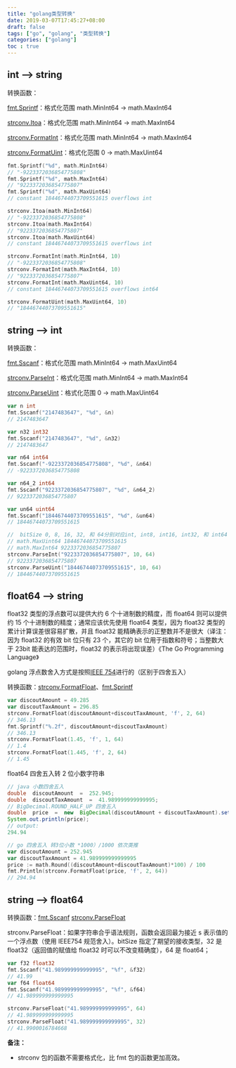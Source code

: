 ```yaml
---
title: "golang类型转换"
date: 2019-03-07T17:45:27+08:00
draft: false
tags: ["go", "golang", "类型转换"]
categories: ["golang"]
toc : true
---
```


## int --> string

转换函数：

[fmt.Sprintf](https://golang.google.cn/pkg/fmt/#Sprintf "fmt.Sprintf")：格式化范围 math.MinInt64 -> math.MaxInt64

[strconv.Itoa](https://golang.google.cn/pkg/strconv/#Itoa "strconv.Itoa")：格式化范围 math.MinInt64 -> math.MaxInt64

[strconv.FormatInt](https://golang.google.cn/pkg/strconv/#FormatInt "strconv.FormatInt")：格式化范围 math.MinInt64 -> math.MaxInt64

[strconv.FormatUint](https://golang.google.cn/pkg/strconv/#FormatUint "strconv.FormatUint")：格式化范围 0 -> math.MaxUint64

```go
fmt.Sprintf("%d", math.MinInt64)
// "-9223372036854775808"
fmt.Sprintf("%d", math.MaxInt64)
// "9223372036854775807"
fmt.Sprintf("%d", math.MaxUint64)
// constant 18446744073709551615 overflows int

strconv.Itoa(math.MinInt64)
// "-9223372036854775808"
strconv.Itoa(math.MaxInt64)
// "9223372036854775807"
strconv.Itoa(math.MaxUint64)
// constant 18446744073709551615 overflows int

strconv.FormatInt(math.MinInt64, 10)
// "-9223372036854775808"
strconv.FormatInt(math.MaxInt64, 10)
// "9223372036854775807"
strconv.FormatInt(math.MaxUint64, 10)
// constant 18446744073709551615 overflows int64

strconv.FormatUint(math.MaxUint64, 10)
// "18446744073709551615"
```

## string --> int

转换函数：

[fmt.Sscanf](https://golang.google.cn/pkg/fmt/#Sscanf "fmt.Sscanf")：格式化范围 math.MinInt64 -> math.MaxUint64

[strconv.ParseInt](https://golang.google.cn/pkg/strconv/#ParseInt "strconv.ParseInt")：格式化范围 math.MinInt64 -> math.MaxInt64

[strconv.ParseUint](https://golang.google.cn/pkg/strconv/#ParseUint "strconv.ParseUint")：格式化范围 0 -> math.MaxUint64

```go
var n int
fmt.Sscanf("2147483647", "%d", &n)
// 2147483647

var n32 int32
fmt.Sscanf("2147483647", "%d", &n32)
// 2147483647

var n64 int64
fmt.Sscanf("-9223372036854775808", "%d", &n64)
// -9223372036854775808

var n64_2 int64
fmt.Sscanf("9223372036854775807", "%d", &n64_2)
// 9223372036854775807

var un64 uint64
fmt.Sscanf("18446744073709551615", "%d", &un64)
// 18446744073709551615

//  bitSize 0, 8, 16, 32, 和 64分别对应int, int8, int16, int32, 和 int64
// math.MaxUint64 18446744073709551615
// math.MaxInt64 9223372036854775807
strconv.ParseInt("9223372036854775807", 10, 64)
// 9223372036854775807
strconv.ParseUint("18446744073709551615", 10, 64)
// 18446744073709551615
```

## float64 --> string

float32 类型的浮点数可以提供大约 6 个十进制数的精度，而 float64 则可以提供约 15 个十进制数的精度；通常应该优先使用 float64 类型，因为 float32 类型的累计计算误差很容易扩散，并且 float32 能精确表示的正整数并不是很大（译注：因为 float32 的有效 bit 位只有 23 个，其它的 bit 位用于指数和符号；当整数大于 23bit 能表达的范围时，float32 的表示将出现误差）《The Go Programming Language》

golang 浮点数舍入方式是按照[IEEE 754](https://zh.wikipedia.org/wiki/IEEE_754 "IEEE 754")进行的（区别于四舍五入）

转换函数：[strconv.FormatFloat](https://golang.google.cn/pkg/strconv/#FormatFloat "strconv.FormatFloat")、[fmt.Sprintf](https://golang.google.cn/pkg/fmt/#Sprintf "fmt.Sprintf")

```go
var discoutAmount = 49.285
var discoutTaxAmount = 296.85
strconv.FormatFloat(discoutAmount+discoutTaxAmount, 'f', 2, 64)
// 346.13
fmt.Sprintf("%.2f", discoutAmount+discoutTaxAmount)
// 346.13
strconv.FormatFloat(1.45, 'f', 1, 64)
// 1.4
strconv.FormatFloat(1.445, 'f', 2, 64)
// 1.45
```

float64 四舍五入转 2 位小数字符串

```java
// java 小数四舍五入
double  discoutAmount  =  252.945;
double  discoutTaxAmount  =  41.989999999999995;
// BigDecimal.ROUND_HALF_UP 四舍五入
double  price  =  new  BigDecimal(discoutAmount + discoutTaxAmount).setScale(2, BigDecimal.ROUND_HALF_UP).doubleValue();
System.out.println(price);
// output:
294.94
```

```go
// go 四舍五入 转3位小数 *1000）/1000 依次类推
var discoutAmount = 252.945
var discoutTaxAmount = 41.989999999999995
price := math.Round((discoutAmount+discoutTaxAmount)*100) / 100
fmt.Println(strconv.FormatFloat(price, 'f', 2, 64))
// 294.94
```

## string --> float64

转换函数：[fmt.Sscanf](https://golang.google.cn/pkg/fmt/#Sscanf "fmt.Sscanf") [strconv.ParseFloat](https://golang.google.cn/pkg/strconv/#ParseFloat "strconv.ParseFloat")

strconv.ParseFloat：如果字符串合乎语法规则，函数会返回最为接近 s 表示值的一个浮点数（使用 IEEE754 规范舍入）。bitSize 指定了期望的接收类型，32 是 float32（返回值的赋值给 float32 时可以不改变精确度），64 是 float64；

```go
var f32 float32
fmt.Sscanf("41.989999999999995", "%f", &f32)
// 41.99
var f64 float64
fmt.Sscanf("41.989999999999995", "%f", &f64)
// 41.989999999999995

strconv.ParseFloat("41.989999999999995", 64)
// 41.989999999999995
strconv.ParseFloat("41.989999999999995", 32)
// 41.9900016784668
```

**备注：**

- strconv 包的函数不需要格式化，比 fmt 包的函数更加高效。
